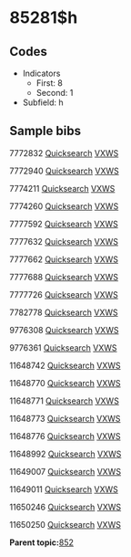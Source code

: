 # 85281$h

## Codes

-   Indicators
    -   First: 8
    -   Second: 1
-   Subfield: h

## Sample bibs

7772832 [Quicksearch](https://search.library.yale.edu/catalog/7772832) [VXWS](http://prodorbis.library.yale.edu:7014/vxws/GetHoldingsService?bibId=7772832)

7772940 [Quicksearch](https://search.library.yale.edu/catalog/7772940) [VXWS](http://prodorbis.library.yale.edu:7014/vxws/GetHoldingsService?bibId=7772940)

7774211 [Quicksearch](https://search.library.yale.edu/catalog/7774211) [VXWS](http://prodorbis.library.yale.edu:7014/vxws/GetHoldingsService?bibId=7774211)

7774260 [Quicksearch](https://search.library.yale.edu/catalog/7774260) [VXWS](http://prodorbis.library.yale.edu:7014/vxws/GetHoldingsService?bibId=7774260)

7777592 [Quicksearch](https://search.library.yale.edu/catalog/7777592) [VXWS](http://prodorbis.library.yale.edu:7014/vxws/GetHoldingsService?bibId=7777592)

7777632 [Quicksearch](https://search.library.yale.edu/catalog/7777632) [VXWS](http://prodorbis.library.yale.edu:7014/vxws/GetHoldingsService?bibId=7777632)

7777662 [Quicksearch](https://search.library.yale.edu/catalog/7777662) [VXWS](http://prodorbis.library.yale.edu:7014/vxws/GetHoldingsService?bibId=7777662)

7777688 [Quicksearch](https://search.library.yale.edu/catalog/7777688) [VXWS](http://prodorbis.library.yale.edu:7014/vxws/GetHoldingsService?bibId=7777688)

7777726 [Quicksearch](https://search.library.yale.edu/catalog/7777726) [VXWS](http://prodorbis.library.yale.edu:7014/vxws/GetHoldingsService?bibId=7777726)

7782778 [Quicksearch](https://search.library.yale.edu/catalog/7782778) [VXWS](http://prodorbis.library.yale.edu:7014/vxws/GetHoldingsService?bibId=7782778)

9776308 [Quicksearch](https://search.library.yale.edu/catalog/9776308) [VXWS](http://prodorbis.library.yale.edu:7014/vxws/GetHoldingsService?bibId=9776308)

9776361 [Quicksearch](https://search.library.yale.edu/catalog/9776361) [VXWS](http://prodorbis.library.yale.edu:7014/vxws/GetHoldingsService?bibId=9776361)

11648742 [Quicksearch](https://search.library.yale.edu/catalog/11648742) [VXWS](http://prodorbis.library.yale.edu:7014/vxws/GetHoldingsService?bibId=11648742)

11648770 [Quicksearch](https://search.library.yale.edu/catalog/11648770) [VXWS](http://prodorbis.library.yale.edu:7014/vxws/GetHoldingsService?bibId=11648770)

11648771 [Quicksearch](https://search.library.yale.edu/catalog/11648771) [VXWS](http://prodorbis.library.yale.edu:7014/vxws/GetHoldingsService?bibId=11648771)

11648773 [Quicksearch](https://search.library.yale.edu/catalog/11648773) [VXWS](http://prodorbis.library.yale.edu:7014/vxws/GetHoldingsService?bibId=11648773)

11648776 [Quicksearch](https://search.library.yale.edu/catalog/11648776) [VXWS](http://prodorbis.library.yale.edu:7014/vxws/GetHoldingsService?bibId=11648776)

11648992 [Quicksearch](https://search.library.yale.edu/catalog/11648992) [VXWS](http://prodorbis.library.yale.edu:7014/vxws/GetHoldingsService?bibId=11648992)

11649007 [Quicksearch](https://search.library.yale.edu/catalog/11649007) [VXWS](http://prodorbis.library.yale.edu:7014/vxws/GetHoldingsService?bibId=11649007)

11649011 [Quicksearch](https://search.library.yale.edu/catalog/11649011) [VXWS](http://prodorbis.library.yale.edu:7014/vxws/GetHoldingsService?bibId=11649011)

11650246 [Quicksearch](https://search.library.yale.edu/catalog/11650246) [VXWS](http://prodorbis.library.yale.edu:7014/vxws/GetHoldingsService?bibId=11650246)

11650250 [Quicksearch](https://search.library.yale.edu/catalog/11650250) [VXWS](http://prodorbis.library.yale.edu:7014/vxws/GetHoldingsService?bibId=11650250)

**Parent topic:**[852](../../tags/852/852.md)

